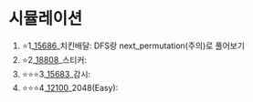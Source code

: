 # 시뮬레이션
1. ⭐1_[15686](https://www.acmicpc.net/problem/15686)_치킨배달: DFS랑 next_permutation(주의)로 풀어보기
2. ⭐2_[18808](https://www.acmicpc.net/problem/18808)_스티커:
3. ⭐⭐⭐3_[15683](https://www.acmicpc.net/problem/15683)_감시:
4. ⭐⭐⭐4_[12100](https://www.acmicpc.net/problem/12100)_2048(Easy):

<br>

